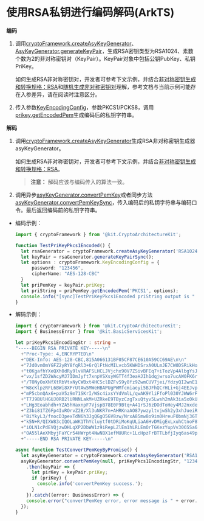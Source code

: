 # 使用RSA私钥进行编码解码(ArkTS)

**编码**

1. 调用[cryptoFramework.createAsyKeyGenerator](../../reference/apis-crypto-architecture-kit/js-apis-cryptoFramework.md#cryptoframeworkcreateasykeygenerator)、[AsyKeyGenerator.generateKeyPair](../../reference/apis-crypto-architecture-kit/js-apis-cryptoFramework.md#generatekeypair-1)，生成RSA密钥类型为RSA1024、素数个数为2的非对称密钥对（KeyPair）。KeyPair对象中包括公钥PubKey、私钥PriKey。

   如何生成RSA非对称密钥对，开发者可参考下文示例，并结合[非对称密钥生成和转换规格：RSA](crypto-asym-key-generation-conversion-spec.md#rsa)和[随机生成非对称密钥对](crypto-generate-asym-key-pair-randomly.md)理解，参考文档与当前示例可能存在入参差异，请在阅读时注意区分。

2. 传入参数[KeyEncodingConfig](../../reference/apis-crypto-architecture-kit/js-apis-cryptoFramework.md#keyencodingconfig18)，参数PKCS1/PCKS8，调用[prikey.getEncodedPem](../../reference/apis-crypto-architecture-kit/js-apis-cryptoFramework.md#getencodedpem18)生成编码后的私钥字符串。

**解码**

1. 调用[cryptoFramework.createAsyKeyGenerator](../../reference/apis-crypto-architecture-kit/js-apis-cryptoFramework.md#cryptoframeworkcreateasykeygenerator)生成RSA非对称密钥生成器asyKeyGenerator。

   如何生成RSA非对称密钥对，开发者可参考下文示例，并结合[非对称密钥生成和转换规格：RSA](crypto-asym-key-generation-conversion-spec.md#rsa)。

   > **注意：**
   > 解码应该与编码传入的算法一致。

2. 调用异步[asyKeyGenerator.convertPemKey](../../reference/apis-crypto-architecture-kit/js-apis-cryptoFramework.md#convertpemkey18)或者同步方法[asyKeyGenerator.convertPemKeySync](../../reference/apis-crypto-architecture-kit/js-apis-cryptoFramework.md#convertpemkeysync18)，传入编码后的私钥字符串与编码口令。最后返回编码前的私钥字符串。

- 编码示例：
  ```ts
  import { cryptoFramework } from '@kit.CryptoArchitectureKit';

  function TestPriKeyPkcs1Encoded() {
    let rsaGenerator = cryptoFramework.createAsyKeyGenerator('RSA1024');
    let keyPair = rsaGenerator.generateKeyPairSync();
    let options : cryptoFramework.KeyEncodingConfig = {
        password: "123456",
        cipherName: "AES-128-CBC"
    }
    let priPemKey = keyPair.priKey;
    let priString = priPemKey.getEncodedPem('PKCS1', options);
    console.info("[sync]TestPriKeyPkcs1Encoded priString output is " + priString);
  }

  ```

- 解码示例：
  ```ts
  import { cryptoFramework } from '@kit.CryptoArchitectureKit';
  import { BusinessError } from '@kit.BasicServicesKit';

  let priKeyPkcs1EncodingStr : string =
  "-----BEGIN RSA PRIVATE KEY-----\n"
    +"Proc-Type: 4,ENCRYPTED\n"
    +"DEK-Info: AES-128-CBC,815A066131BF05CF87CE610A59CC69AE\n\n"
    +"7Jd0vmOmYGFZ2yRY8fqRl3+6rQlFtNcMILvcb5KWHDSrxA0ULmJE7CW0DSRikHoA\n"
    +"t0KgafhYXeQXh0dRy9lvVRAFSLHCLJVjchx90V7ZSivBFEq7+iTozVp4AlbgYsJP\n"
    +"vx/1sfZD2WAcyMJ7IDmJyft7xnpVSXsyWGTT4f3eaHJIh1dqjwrso7ucAW0FK6rp\n"
    +"/TONyOoXNfXtRbVtxNyCWBxt4HCSclDZFvS9y8fz9ZwmCUV7jei/YdzyQI2wnE13\n"
    +"W8cKlpzRFL6BWi8XPrUtAw5MWeHBAPUgPWMfcmiaeyi5BJFhQCrHLi+Gj4EEJvp7\n"
    +"mP5cbnQAx6+paV5z9m71SKrI/WSc4ixsYYdVmlL/qwAK9YliFfoPl030YJWW6rFf\n"
    +"T7J9BUlHGUJ0RB2lURNNLakM+UZRkeE9TByzCzgTxuQtyv5Lwsh2mAk3ia5x0kUO\n"
    +"LHg3Eoabhdh+YZA5hHaxnpF7VjspB78E0F9Btq+A41rSJ6zDOdToHey4MJ2nxdey\n"
    +"Z3bi81TZ6Fp4IuROrvZ2B/Xl3uNKR7n+AHRKnaAO87ywzyltvjwSh2y3xhJueiRs\n"
    +"BiYkyL3/fnocD3pexTdN6h3JgQGgO5GV8zw/NrxA85mw8o9im0HreuFObmNj36T9\n"
    +"k5N+R/QIXW83cIQOLaWK1ThYcluytf0tDRiMoKqULiaA6HvDMigExLxuhCtnoF8I\n"
    +"iOLN1cPdEVQjzwDHLqXP2DbWW1z9iRepLZlEm1hLRLEmOrTGKezYupVv306SSa6J\n"
    +"OA55lAeXMbyjFaYCr54HWrpt4NwNBX1efMUURc+1LcHpzFrBTTLbfjIyq6as49pH\n"
    +"-----END RSA PRIVATE KEY-----\n"

  async function TestConvertPemKeyByPromise() {
    let asyKeyGenerator = cryptoFramework.createAsyKeyGenerator('RSA1024');
    asyKeyGenerator.convertPemKey(null, priKeyPkcs1EncodingStr, "123456")
      .then(keyPair => {
        let pirKey = keyPair.priKey;
        if (priKey) {
          console.info('convertPemKey success.');
        }
      }).catch((error: BusinessError) => {
      console.error("convertPemKey error, error message is " + error.message);
    });
  }

  ```
